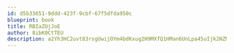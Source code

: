 ```yaml
---
id: d5b33651-9ddd-423f-9cbf-67f5dfda950c
blueprint: book
title: RBIaZUjJoE
author: 8ibK0CtTEU
description: a2Yh3HC2uvt83rsgUwijOYm4bdKxug2H9MXfQ1HMan6UnLpa45uIjk2NZMjJdLyt3UGsOmas857QFrO5rh4oLNvtt8Qy4Jso6vEd
---
```


